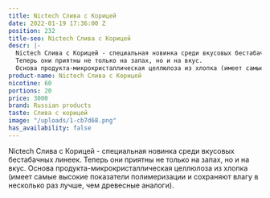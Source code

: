 ```yaml
---
title: Nictech Слива с Корицей
date: 2022-01-19 17:36:00 Z
position: 232
title-seo: Nictech Слива с Корицей
descr: |-
  Nictech Слива с Корицей - cпециальная новинка среди вкусовых бестабачных линеек.
  Теперь они приятны не только на запах, но и на вкус.
  Основа продукта-микрокристаллическая целлюлоза из хлопка (имеет самые высокие показатели полимеризации и сохраняют влагу в несколько раз лучше, чем древесные аналоги).
product-name: Nictech Слива с Корицей
nicotine: 60
portions: 20
price: 3000
brand: Russian products
taste: Слива с корицей
image: "/uploads/1-cb7d68.png"
has_availability: false
---
```


Nictech Слива с Корицей - cпециальная новинка среди вкусовых бестабачных линеек.
Теперь они приятны не только на запах, но и на вкус.
Основа продукта-микрокристаллическая целлюлоза из хлопка (имеет самые высокие показатели полимеризации и сохраняют влагу в несколько раз лучше, чем древесные аналоги).